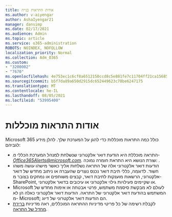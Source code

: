 ```yaml
---
title: אודות התראות בנייה
ms.author: v-aiyengar
author: AshaIyengar21
manager: dansimp
ms.date: 02/17/2021
ms.audience: Admin
ms.topic: article
ms.service: o365-administration
ROBOTS: NOINDEX, NOFOLLOW
localization_priority: Normal
ms.collection: Adm_O365
ms.custom:
- "3200002"
- "7670"
ms.openlocfilehash: 4e753ec1c6cf8a6512150ccd8c5e881fe7c11704ff21ca15685a505a8f106da2
ms.sourcegitcommit: b5f7da89a650d2915dc652449623c78be6247175
ms.translationtype: MT
ms.contentlocale: he-IL
ms.lasthandoff: 08/05/2021
ms.locfileid: "53995400"
---
```

# <a name="about-built-in-alerts"></a>אודות התראות מוכללות

Microsoft 365 כולל כמה התראות מוכללות כדי להגן על המערכת שלך. להלן מידע לגביהם:

- התראה מוכללת היא הודעת דואר אלקטרוני שנשלחת למנהל המערכת הכללי *מ- Office365Alerts@microsoft.com.* שורת הנושא היא התראת חומרה נמוכה: <name of alert policy> .
- הודעות דואר אלקטרוני אלה של התראה נשלחות אליך כאשר מישהו עושה משהו חשוד. לדוגמה, כללי תיבת דואר נכנס נוצרים שהעברה או ניתוב מחדש של דואר אלקטרוני, הרשאות מוענקות לתיבת דואר, קבצים משותפים או נמחקים בצובר מ- SharePoint, או שקיימים פעילויות גילוי אלקטרוני או עיכובים בדואר אלקטרוני.
- Microsoft לעולם לא מבקשת סיסמת משתמש, פרטי אבטחה או אימות מחדש של המשתמש בהודעת דואר אלקטרוני של התראה. הודעות דואר אלקטרוני כאלה הן לא מ- Microsoft; הם הודעות דואר אלקטרוני של דיוג.
- לקבלת רשימה של כל פריטי מדיניות ההתראה המוכללים, ראה מדיניות [ברירת מחדל של התראה](https://go.microsoft.com/fwlink/?linkid=2103170).